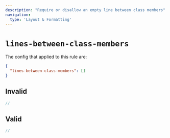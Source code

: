```yaml
---
description: "Require or disallow an empty line between class members"
navigation:
  type: 'Layout & Formatting'
---
```


# `lines-between-class-members`

The config that applied to this rule are:

```json
{
  "lines-between-class-members": []
}
```

## Invalid

```js invalid
//
```

## Valid

```js valid
//
```
  